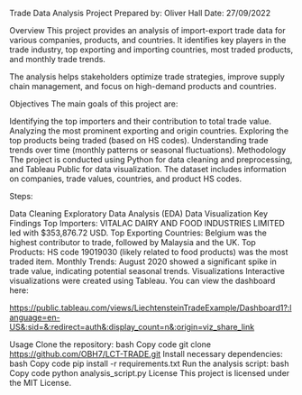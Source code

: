Trade Data Analysis Project
Prepared by: Oliver Hall
Date: 27/09/2022

Overview
This project provides an analysis of import-export trade data for various companies, products, and countries. It identifies key players in the trade industry, top exporting and importing countries, most traded products, and monthly trade trends.

The analysis helps stakeholders optimize trade strategies, improve supply chain management, and focus on high-demand products and countries.

Objectives
The main goals of this project are:

Identifying the top importers and their contribution to total trade value.
Analyzing the most prominent exporting and origin countries.
Exploring the top products being traded (based on HS codes).
Understanding trade trends over time (monthly patterns or seasonal fluctuations).
Methodology
The project is conducted using Python for data cleaning and preprocessing, and Tableau Public for data visualization. The dataset includes information on companies, trade values, countries, and product HS codes.

Steps:

Data Cleaning
Exploratory Data Analysis (EDA)
Data Visualization
Key Findings
Top Importers: VITALAC DAIRY AND FOOD INDUSTRIES LIMITED led with $353,876.72 USD.
Top Exporting Countries: Belgium was the highest contributor to trade, followed by Malaysia and the UK.
Top Products: HS code 19019030 (likely related to food products) was the most traded item.
Monthly Trends: August 2020 showed a significant spike in trade value, indicating potential seasonal trends.
Visualizations
Interactive visualizations were created using Tableau. You can view the dashboard here: 

https://public.tableau.com/views/LiechtensteinTradeExample/Dashboard1?:language=en-US&:sid=&:redirect=auth&:display_count=n&:origin=viz_share_link

Usage
Clone the repository:
bash
Copy code
git clone https://github.com/OBH7/LCT-TRADE.git
Install necessary dependencies:
bash
Copy code
pip install -r requirements.txt
Run the analysis script:
bash
Copy code
python analysis_script.py
License
This project is licensed under the MIT License.
